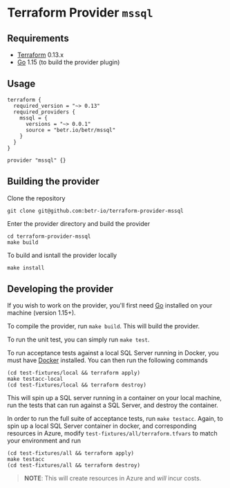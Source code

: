 # Terraform Provider `mssql`

## Requirements

- [Terraform](https://www.terraform.io/downloads.html) 0.13.x
- [Go](https://golang.org/doc/install) 1.15 (to build the provider plugin)

## Usage

```hcl
terraform {
  required_version = "~> 0.13"
  required_providers {
    mssql = {
      versions = "~> 0.0.1"
      source = "betr.io/betr/mssql"
    }
  }
}

provider "mssql" {}
```

## Building the provider

Clone the repository

```shell
git clone git@github.com:betr-io/terraform-provider-mssql
```

Enter the provider directory and build the provider

```shell
cd terraform-provider-mssql
make build
```

To build and isntall the provider locally

```shell
make install
```

## Developing the provider

If you wish to work on the provider, you'll first need [Go](https://www.golang.org) installed on your machine (version 1.15+).

To compile the provider, run `make build`. This will build the provider.

To run the unit test, you can simply run `make test`.

To run acceptance tests against a local SQL Server running in Docker, you must have [Docker](https://docs.docker.com/get-docker/) installed. You can then run the following commands

```shell
(cd test-fixtures/local && terraform apply)
make testacc-local
(cd test-fixtures/local && terraform destroy)
```

This will spin up a SQL server running in a container on your local machine, run the tests that can run against a SQL Server, and destroy the container.

In order to run the full suite of acceptance tests, run `make testacc`. Again, to spin up a local SQL Server container in docker, and corresponding resources in Azure, modify `test-fixtures/all/terraform.tfvars` to match your environment and run

```shell
(cd test-fixtures/all && terraform apply)
make testacc
(cd test-fixtures/all && terraform destroy)
```

> **NOTE**: This will create resources in Azure and _will_ incur costs.
